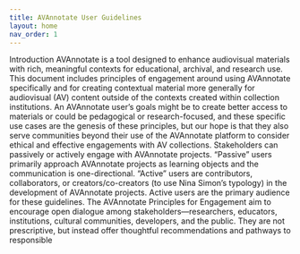 ```yaml
---
title: AVAnnotate User Guidelines
layout: home
nav_order: 1
---
```

Introduction
AVAnnotate is a tool designed to enhance audiovisual materials with rich, meaningful contexts for educational, archival, and research use. 
This document includes principles of engagement around using AVAnnotate specifically and for creating contextual material more generally for audiovisual (AV) content outside of the contexts created within collection institutions. An AVAnnotate user’s goals might be to create better access to materials or could be pedagogical or research-focused, and these specific use cases are the genesis of these principles, but our hope is that they also serve communities beyond their use of the AVAnnotate platform to consider ethical and effective engagements with AV collections. 
Stakeholders can passively or actively engage with AVAnnotate projects. “Passive” users primarily approach AVAnnotate projects as learning objects and the communication is one-directional. “Active” users are contributors, collaborators, or creators/co-creators (to use Nina Simon’s typology) in the development of AVAnnotate projects. Active users are the primary audience for these guidelines.
The AVAnnotate Principles for Engagement aim to encourage open dialogue among stakeholders—researchers, educators, institutions, cultural communities, developers, and the public. They are not prescriptive, but instead offer thoughtful recommendations and pathways to responsible 
